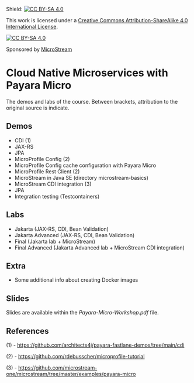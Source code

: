 
Shield: [![CC BY-SA 4.0][cc-by-sa-shield]][cc-by-sa]

This work is licensed under a
[Creative Commons Attribution-ShareAlike 4.0 International License][cc-by-sa].

[![CC BY-SA 4.0][cc-by-sa-image]][cc-by-sa]

[cc-by-sa]: http://creativecommons.org/licenses/by-sa/4.0/
[cc-by-sa-image]: https://licensebuttons.net/l/by-sa/4.0/88x31.png
[cc-by-sa-shield]: https://img.shields.io/badge/License-CC%20BY--SA%204.0-lightgrey.svg

Sponsored by [MicroStream](https://microstream.one/)

# Cloud Native Microservices with Payara Micro

The demos and labs of the course.  Between brackets, attribution to the original source is indicate.

## Demos

- CDI (1)
- JAX-RS
- JPA
- MicroProfile Config (2)
- MicroProfile Config cache configuration with Payara Micro
- MicroProfile Rest Client (2)
- MicroStream in Java SE (directory microstream-basics)
- MicroStream CDI integration (3)
- JPA
- Integration testing (Testcontainers)

## Labs


- Jakarta (JAX-RS, CDI, Bean Validation)
- Jakarta Advanced (JAX-RS, CDI, Bean Validation)
- Final (Jakarta lab + MicroStream)
- Final Advanced (Jakarta Advanced lab + MicroStream CDI integration)

## Extra

- Some additional info about creating Docker images

## Slides

Slides are available within the _Payara-Micro-Workshop.pdf_ file.

## References

(1) - https://github.com/architects4j/payara-fastlane-demos/tree/main/cdi

(2) - https://github.com/rdebusscher/microprofile-tutorial

(3) - https://github.com/microstream-one/microstream/tree/master/examples/payara-micro
